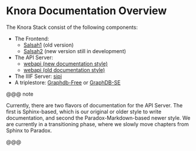 <!--
  ~ Copyright © 2015-2018 the contributors (see Contributors.md).
  ~
  ~ This file is part of Knora.
  ~
  ~ Knora is free software: you can redistribute it and/or modify
  ~ it under the terms of the GNU Affero General Public License as published
  ~ by the Free Software Foundation, either version 3 of the License, or
  ~ (at your option) any later version.
  ~
  ~ Knora is distributed in the hope that it will be useful,
  ~ but WITHOUT ANY WARRANTY; without even the implied warranty of
  ~ MERCHANTABILITY or FITNESS FOR A PARTICULAR PURPOSE.  See the
  ~ GNU Affero General Public License for more details.
  ~
  ~ You should have received a copy of the GNU Affero General Public
  ~ License along with Knora.  If not, see <http://www.gnu.org/licenses/>.
  -->

# Knora Documentation Overview

The Knora Stack consist of the following components:

 - The Frontend:
    - [Salsah1](http://wiki.salsah.org) (old version)
    - [Salsah2](https://dhlab-basel.github.io/Salsah/) (new version still in development)
 - The API Server: 
    - [webapi (new documentation style)](/paradox/index.html)
    - [webapi (old documentation style)](/sphinx/index.html)
 - The IIIF Server: [sipi](https://dhlab-basel.github.io/Sipi/documentation/index.html)
 - A triplestore: [Graphdb-Free](http://graphdb.ontotext.com/documentation/free/) or [GraphDB-SE](http://graphdb.ontotext.com/documentation/standard/)
 
@@@ note

Currently, there are two flavors of documentation for the API Server. The first is Sphinx-based, which is our original
or older style to write documentation, and second the Paradox-Markdown-based newer style. We are currently in a
transitioning phase, where we slowly move chapters from Sphinx to Paradox.

@@@
 
